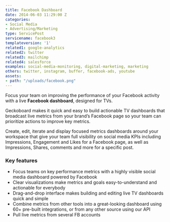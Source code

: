```yaml
---
title: Facebook Dashboard
date: 2014-06-03 11:29:00 Z
categories:
- Social Media
- Advertising/Marketing
type: ServicePost
servicename: facebook3
templateversion: '1'
related1: google-analytics
related2: twitter
related3: mailchimp
related4: salesforce
examples: social-media-monitoring, digital-marketing, marketing
others: twitter, instagram, buffer, facebook-ads, youtube
assets:
- path: "/uploads/facebook.png"
---
```


Focus your team on improving the performance of your Facebook activity with a live **Facebook dashboard**, designed for TVs. 

Geckoboard makes it quick and easy to build actionable TV dashboards that broadcast live metrics from your brand’s Facebook page so your team can prioritize actions to improve key metrics.

Create, edit, iterate and display focused metrics dashboards around your workspace that give your team full visibility on social media KPIs including Impressions, Engagement and Likes for a Facebook page, as well as Impressions, Shares, comments and more for a specific post.

<div class="useful-resources widget-main__inner">
<h3>Key features</h3>
<ul class="resources-links">
<li><span>Focus teams on key performance metrics with a highly visible social media dashboard powered by Facebook</span></li>
<li><span>Clear visualizations make metrics and goals easy-to-understand and actionable for everybody</span></li>
<li><span>Drag-and-drop interface makes building and editing live TV dashboards quick and simple</span></li>
<li><span>Combine metrics from other tools into a great-looking dashboard using 60+ pre-built integrations, or from any other source using our API
</span></li>
<li><span>Pull live metrics from several FB accounts</span></li>
</ul>
</div>
